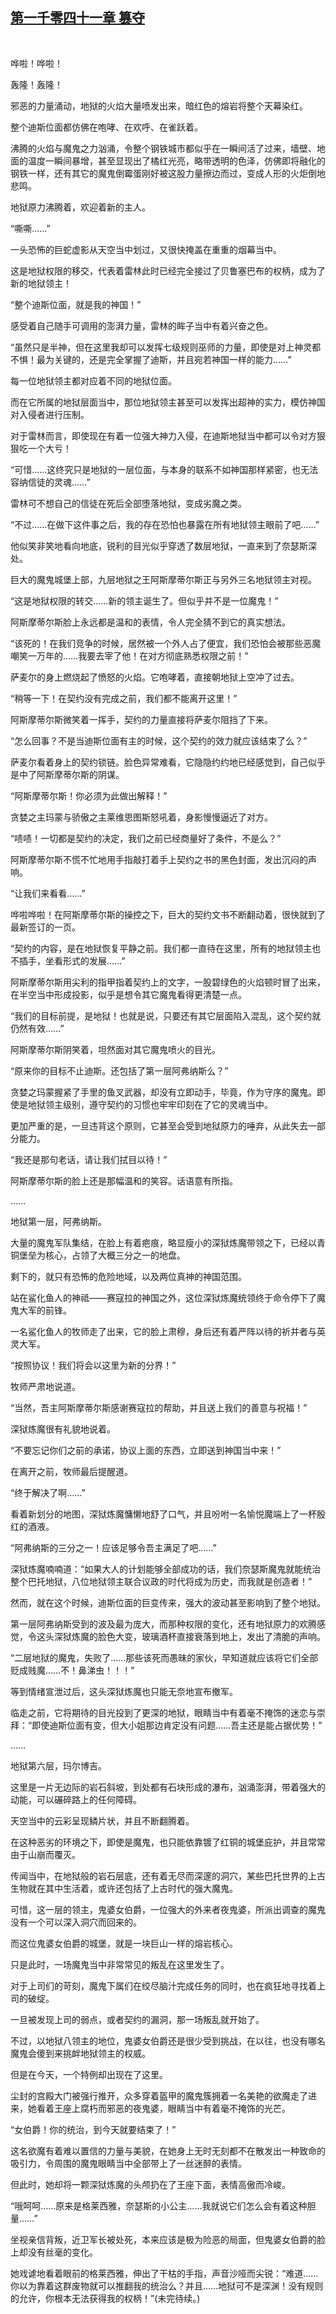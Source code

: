 ## [第一千零四十一章 篡夺](https://www.xxbiquge.com/11_11222/9046785.html)
﻿

  哗啦！哗啦！

  轰隆！轰隆！

  邪恶的力量涌动，地狱的火焰大量喷发出来，暗红色的熔岩将整个天幕染红。

  整个迪斯位面都仿佛在咆哮、在欢呼、在雀跃着。

  沸腾的火焰与魔鬼之力汹涌，令整个钢铁城市都似乎在一瞬间活了过来，墙壁、地面的温度一瞬间暴增，甚至显现出了橘红光亮，略带透明的色泽，仿佛即将融化的钢铁一样，还有其它的魔鬼倒霉蛋刚好被这股力量擦边而过，变成人形的火炬倒地悲鸣。

  地狱原力沸腾着，欢迎着新的主人。

  “嘶嘶……”

  一头恐怖的巨蛇虚影从天空当中划过，又很快掩盖在重重的烟幕当中。

  这是地狱权限的移交，代表着雷林此时已经完全接过了贝鲁塞巴布的权柄，成为了新的地狱领主！

  “整个迪斯位面，就是我的神国！”

  感受着自己随手可调用的澎湃力量，雷林的眸子当中有着兴奋之色。

  “虽然只是半神，但在这里我却可以发挥七级规则巫师的力量，即使是对上神灵都不惧！最为关键的，还是完全掌握了迪斯，并且宛若神国一样的能力……”

  每一位地狱领主都对应着不同的地狱位面。

  而在它所属的地狱层面当中，那位地狱领主甚至可以发挥出超神的实力，模仿神国对入侵者进行压制。

  对于雷林而言，即使现在有着一位强大神力入侵，在迪斯地狱当中都可以令对方狠狠吃一个大亏！

  “可惜……这终究只是地狱的一层位面，与本身的联系不如神国那样紧密，也无法容纳信徒的灵魂……”

  雷林可不想自己的信徒在死后全部堕落地狱，变成劣魔之类。

  “不过……在做下这件事之后，我的存在恐怕也暴露在所有地狱领主眼前了吧……”

  他似笑非笑地看向地底，锐利的目光似乎穿透了数层地狱，一直来到了奈瑟斯深处。

  巨大的魔鬼城堡上部，九层地狱之王阿斯摩蒂尔斯正与另外三名地狱领主对视。

  “这是地狱权限的转交……新的领主诞生了。但似乎并不是一位魔鬼！”

  阿斯摩蒂尔斯脸上永远都是温和的表情，令人完全猜不到它的真实想法。

  “该死的！在我们竞争的时候，居然被一个外人占了便宜，我们恐怕会被那些恶魔嘲笑一万年的……我要去宰了他！在对方彻底熟悉权限之前！”

  萨麦尔的身上燃烧起了愤怒的火焰。它咆哮着，直接朝地狱上空冲了过去。

  “稍等一下！在契约没有完成之前，我们都不能离开这里！”

  阿斯摩蒂尔斯微笑着一挥手，契约的力量直接将萨麦尔阻挡了下来。

  “怎么回事？不是当迪斯位面有主的时候，这个契约的效力就应该结束了么？”

  萨麦尔看着身上的契约锁链。脸色异常难看，它隐隐约约地已经感觉到，自己似乎是中了阿斯摩蒂尔斯的阴谋。

  “阿斯摩蒂尔斯！你必须为此做出解释！”

  贪婪之主玛蒙与骄傲之主莱维思图斯怒吼着，身影慢慢逼近了对方。

  “啧啧！一切都是契约的决定，我们之前已经商量好了条件，不是么？”

  阿斯摩蒂尔斯不慌不忙地用手指敲打着手上契约之书的黑色封面，发出沉闷的声响。

  “让我们来看看……”

  哗啦哗啦！在阿斯摩蒂尔斯的操控之下，巨大的契约文书不断翻动着，很快就到了最新签订的一页。

  “契约的内容，是在地狱恢复平静之前。我们都一直待在这里，所有的地狱领主也不插手，坐看形式的发展……”

  阿斯摩蒂尔斯用尖利的指甲指着契约上的文字，一股碧绿色的火焰顿时冒了出来，在半空当中形成投影，似乎是想令其它魔鬼看得更清楚一点。

  “我们的目标前提，是地狱！也就是说，只要还有其它层面陷入混乱，这个契约就仍然有效……”

  阿斯摩蒂尔斯阴笑着，坦然面对其它魔鬼喷火的目光。

  “原来你的目标不止迪斯。还包括了第一层阿弗纳斯么？”

  贪婪之玛蒙握紧了手里的鱼叉武器，却没有立即动手，毕竟，作为守序的魔鬼。即使是地狱领主级别，遵守契约的习惯也牢牢印刻在了它的灵魂当中。

  更加严重的是，一旦违背这个原则，它甚至会受到地狱原力的唾弃，从此失去一部分能力。

  “我还是那句老话，请让我们拭目以待！”

  阿斯摩蒂尔斯的脸上还是那幅温和的笑容。话语意有所指。

  ……

  地狱第一层，阿弗纳斯。

  大量的魔鬼军队集结，在脸上有着疤痕，略显瘦小的深狱炼魔带领之下，已经以青铜堡垒为核心，占领了大概三分之一的地盘。

  剩下的，就只有恐怖的危险地域，以及两位真神的神国范围。

  站在鲨化鱼人的神祗——赛寇拉的神国之外，这位深狱炼魔统领终于命令停下了魔鬼大军的前锋。

  一名鲨化鱼人的牧师走了出来，它的脸上肃穆，身后还有着严阵以待的祈并者与英灵大军。

  “按照协议！我们将会以这里为新的分界！”

  牧师严肃地说道。

  “当然，吾主阿斯摩蒂尔斯感谢赛寇拉的帮助，并且送上我们的善意与祝福！”

  深狱炼魔很有礼貌地说着。

  “不要忘记你们之前的承诺，协议上面的东西，立即送到神国当中来！”

  在离开之前，牧师最后提醒道。

  “终于解决了啊……”

  看着新划分的地图，深狱炼魔慵懒地舒了口气，并且吩咐一名愉悦魔端上了一杯殷红的酒液。

  “阿弗纳斯的三分之一！应该足够令吾主满足了吧……”

  深狱炼魔喃喃道：“如果大人的计划能够全部成功的话，我们奈瑟斯魔鬼就能统治整个巴托地狱，八位地狱领主联合议政的时代将成为历史，而我就是创造者！”

  然而，就在这个时候，迪斯位面的巨变传来，强大的波动甚至影响到了整个地狱。

  第一层阿弗纳斯受到的波及最为庞大，而那种权限的变化，还有地狱原力的欢腾感觉，令这头深狱炼魔的脸色大变，玻璃酒杯直接衰落到地上，发出了清脆的声响。

  “二层地狱的魔鬼，失败了……那些该死而愚昧的家伙，早知道就应该将它们全部贬成贱魔……不！鼻涕虫！！！”

  等到情绪宣泄过后，这头深狱炼魔也只能无奈地宣布撤军。

  临走之前，它将期待的目光投到了更深的地狱，眼睛当中有着毫不掩饰的迷恋与崇拜：“即使迪斯位面有变，但大小姐那边肯定没有问题……吾主还是能占据优势！”

  ……

  地狱第六层，玛尔博吉。

  这里是一片无边际的岩石斜坡，到处都有石块形成的瀑布，汹涌澎湃，带着强大的动能，可以碾碎路上的任何障碍。

  天空当中的云彩呈现鳞片状，并且不断翻腾着。

  在这种恶劣的环境之下，即使是魔鬼，也只能依靠镀了红铜的城堡庇护，并且常常由于山崩而覆灭。

  传闻当中，在地狱般的岩石层底，还有着无尽而深邃的洞穴，某些巴托世界的上古生物就在其中生活着，或许还包括了上古时代的强大魔鬼。

  可惜，这一层的领主，鬼婆女伯爵，一位强大的外来者夜鬼婆，所派出调查的魔鬼没有一个可以深入洞穴而回来的。

  而这位鬼婆女伯爵的城堡，就是一块巨山一样的熔岩核心。

  只是此时，一场魔鬼当中非常常见的叛乱在这里发生了。

  对于上司们的苛刻，魔鬼下属们在绞尽脑汁完成任务的同时，也在疯狂地寻找着上司的破绽。

  一旦被发现上司的弱点，或者契约的漏洞，那一场叛乱就开始了。

  不过，以地狱八领主的地位，鬼婆女伯爵还是很少受到挑战，在以往，也没有哪名魔鬼会傻到来挑衅地狱领主的权威。

  但是在今天，一个特例却出现在了这里。

  尘封的宫殿大门被强行推开，众多穿着盔甲的魔鬼簇拥着一名美艳的欲魔走了进来，她看着王座上腐朽而邪恶的夜鬼婆，眼睛当中有着毫不掩饰的光芒。

  “女伯爵！你的统治，到今天就要结束了！”

  这名欲魔有着难以置信的力量与美貌，在她身上无时无刻都不在散发出一种致命的吸引力，令周围的魔鬼眼睛当中全部带上了一丝迷醉的表情。

  但此时，她却将一颗深狱炼魔的头颅扔在了王座下面，表情高傲而冷峻。

  “哦呵呵……原来是格莱西雅，奈瑟斯的小公主……我就说它们怎么会有着这种胆量……”

  坐视亲信背叛，近卫军长被处死，本来应该是极为险恶的局面，但鬼婆女伯爵的脸上却没有丝毫的变化。

  她戏谑地看着眼前的格莱西雅，伸出了干枯的手指，声音沙哑而尖锐：“难道……你以为靠着这群废物就可以推翻我的统治么？并且……地狱可不是深渊！没有规则的允许，你根本无法获得我的权柄！”(未完待续。)

  
